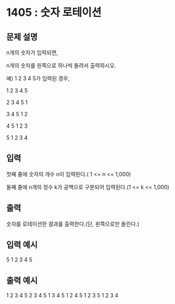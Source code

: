 # 1405 : 숫자 로테이션
  
## 문제 설명    
n개의 숫자가 입력되면,

n개의 숫자를 왼쪽으로 하나씩 돌려서 출력하시오.

예) 1 2 3 4 5가 입력된 경우,

1 2 3 4 5

2 3 4 5 1

3 4 5 1 2

4 5 1 2 3

5 1 2 3 4

## 입력
첫째 줄에 숫자의 개수 n이 입력된다.( 1 <= n <= 1,000)

둘째 줄에 n개의 정수 k가 공백으로 구분되어 입력된다.(1 <= k <= 1,000)

## 출력
숫자를 로테이션한 결과를 출력한다.(단, 왼쪽으로만 돌린다.)

## 입력 예시   
5
1 2 3 4 5 

## 출력 예시
1 2 3 4 5 
2 3 4 5 1 
3 4 5 1 2 
4 5 1 2 3 
5 1 2 3 4 